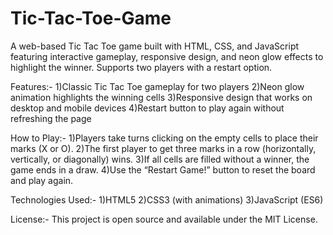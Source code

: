# Tic-Tac-Toe-Game
A web-based Tic Tac Toe game built with HTML, CSS, and JavaScript featuring interactive gameplay, responsive design, and neon glow effects to highlight the winner. Supports two players with a restart option.

Features:-
1)Classic Tic Tac Toe gameplay for two players
2)Neon glow animation highlights the winning cells
3)Responsive design that works on desktop and mobile devices
4)Restart button to play again without refreshing the page

How to Play:-
1)Players take turns clicking on the empty cells to place their marks (X or O).
2)The first player to get three marks in a row (horizontally, vertically, or diagonally) wins.
3)If all cells are filled without a winner, the game ends in a draw.
4)Use the “Restart Game!” button to reset the board and play again.

Technologies Used:-
1)HTML5
2)CSS3 (with animations)
3)JavaScript (ES6)

License:-
This project is open source and available under the MIT License.